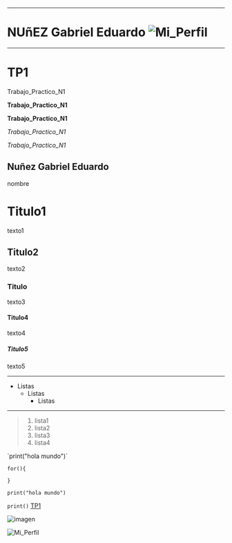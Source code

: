 ***
# NUñEZ Gabriel Eduardo  ![Mi_Perfil](https://media-eze1-1.cdn.whatsapp.net/v/t61.24694-24/262329071_303452795139327_6428126580712263286_n.jpg?stp=dst-jpg_s96x96&ccb=11-4&oh=01_Q5AaIL6T7benzWaVISsb4tozqbVMf-dP1HfCBnLkw2YIo9RW&oe=6697D1CA&_nc_sid=e6ed6c&_nc_cat=104)
***

# TP1
Trabajo_Practico_N1

**Trabajo_Practico_N1**

__Trabajo_Practico_N1__

*Trabajo_Practico_N1*

_Trabajo_Practico_N1_

## Nuñez Gabriel Eduardo
nombre


# Titulo1
texto1
## Titulo2
texto2
### Titulo
texto3
#### Titulo4
texto4
##### Titulo5
texto5

***
* Listas
  - Listas
      + Listas
---
> 1. lista1
> 2. lista2
> 3. lista3
> 4. lista4


´print("hola mundo")´

~~~
for(){

}
~~~
`print("hola mundo")`

`print()`
[TP1](https://github.com/nnzgab/TP1)

![imagen](https://lh3.googleusercontent.com/a/ACg8ocLsXugjsqkz0WqtghgT4etIENpRHDV8LCzSOq-Xk7UNLLirChp9=s288-c-no)

![Mi_Perfil](https://media-eze1-1.cdn.whatsapp.net/v/t61.24694-24/262329071_303452795139327_6428126580712263286_n.jpg?stp=dst-jpg_s96x96&ccb=11-4&oh=01_Q5AaIL6T7benzWaVISsb4tozqbVMf-dP1HfCBnLkw2YIo9RW&oe=6697D1CA&_nc_sid=e6ed6c&_nc_cat=104)

